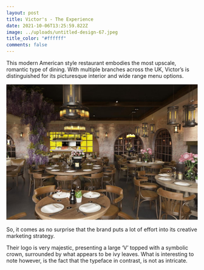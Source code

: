 ```yaml
---
layout: post
title: Victor's - The Experience
date: 2021-10-06T13:25:59.822Z
image: ../uploads/untitled-design-67.jpeg
title_color: "#ffffff"
comments: false
---
```

This modern American style restaurant embodies the most upscale, romantic type of dining. With multiple branches across the UK, Victor’s is distinguished for its picturesque interior and wide range menu options. 

![Oxford Mail 2018](../uploads/154183237.jpg.gallery.jpg)

So, it comes as no surprise that the brand puts a lot of effort into its creative marketing strategy.

Their logo is very majestic, presenting a large ‘V’ topped with a symbolic crown, surrounded by what appears to be ivy leaves. What is interesting to note however, is the fact that the typeface in contrast, is not as intricate.